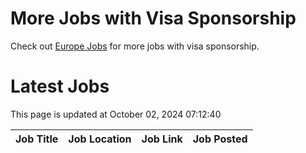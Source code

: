 # More Jobs with Visa Sponsorship

Check out [Europe Jobs](https://github.com/sureshparimi/europejobs#latest-jobs) for more jobs with visa sponsorship.

# Latest Jobs

This page is updated at October 02, 2024 07:12:40

| Job Title | Job Location | Job Link | Job Posted |
| --- | --- | --- | --- |
